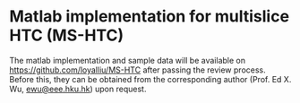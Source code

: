 # Matlab implementation for multislice HTC (MS-HTC)

The matlab implementation and sample data will be available on https://github.com/loyalliu/MS-HTC after passing the review process. Before this, they can be obtained from the corresponding author (Prof. Ed X. Wu, ewu@eee.hku.hk) upon request.
